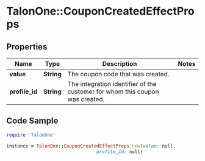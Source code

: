 # TalonOne::CouponCreatedEffectProps

## Properties

Name | Type | Description | Notes
------------ | ------------- | ------------- | -------------
**value** | **String** | The coupon code that was created. | 
**profile_id** | **String** | The integration identifier of the customer for whom this coupon was created. | 

## Code Sample

```ruby
require 'TalonOne'

instance = TalonOne::CouponCreatedEffectProps.new(value: null,
                                 profile_id: null)
```


